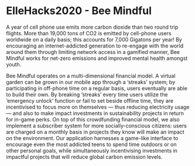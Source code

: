 # ElleHacks2020 - Bee Mindful

A year of cell phone use emits more carbon dioxide than two round trip flights. More than 19,000 tons of CO2 is emitted by cell-phone users worldwide on a daily basis; this accounts for 7,000 Gigatons per year! By encouraging an internet-addicted generation to re-engage with the world around them through limiting network access in a gamified manner, Bee Mindful works for net-zero emissions and improved mental health amongst youth.

Bee Mindful operates on a multi-dimensional financial model. A virtual garden can be grown in our mobile app through a ‘streaks’ system; by participating in off-phone time on a regular basis, users eventually are able to build their own. By breaking ‘streaks’ every time users utilize the ‘emergency unlock’ function or fail to set beside offline time, they are incentivised to focus more on themselves — thus reducing electricity usage — and also to make impact investments in sustainability projects in return for in-game perks. On top of this crowdfunding financial model, we also implement a subscriber system for more socially-conscious citizens: users are charged on a monthly basis in projects they know will make an impact on the environment. Our application harnesses a game-like interface to encourage even the most addicted teens to spend time outdoors or on other personal goals, while simultaneously incentivising investments in impactful projects that will reduce global carbon emission levels.
